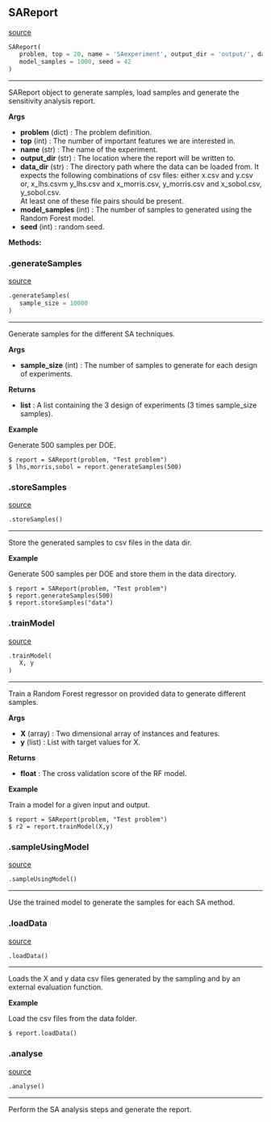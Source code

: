 #


## SAReport
[source](https://github.com/Basvanstein/XAI/blob/master/src/gsareport.py/#L64)
```python 
SAReport(
   problem, top = 20, name = 'SAexperiment', output_dir = 'output/', data_dir = 'data/',
   model_samples = 1000, seed = 42
)
```


---
SAReport object to generate samples, load samples and generate the sensitivity analysis report.


**Args**

* **problem** (dict) : The problem definition.
* **top** (int) : The number of important features we are interested in.
* **name** (str) : The name of the experiment.
* **output_dir** (str) : The location where the report will be written to.
* **data_dir** (str) : The directory path where the data can be loaded from.
    It expects the following combinations of csv files: 
    either x.csv and y.csv or, 
    x_lhs.csvm y_lhs.csv and
    x_morris.csv, y_morris.csv and 
    x_sobol.csv, y_sobol.csv.  
    At least one of these file pairs should be present.
* **model_samples** (int) : The number of samples to generated using the Random Forest model.
* **seed** (int) : random seed.



**Methods:**


### .generateSamples
[source](https://github.com/Basvanstein/XAI/blob/master/src/gsareport.py/#L108)
```python
.generateSamples(
   sample_size = 10000
)
```

---
Generate samples for the different SA techniques.


**Args**

* **sample_size** (int) : The number of samples to generate for each design of experiments.


**Returns**

* **list**  : A list containing the 3 design of experiments (3 times sample_size samples).


**Example**

Generate 500 samples per DOE.

    $ report = SAReport(problem, "Test problem")
    $ lhs,morris,sobol = report.generateSamples(500)

### .storeSamples
[source](https://github.com/Basvanstein/XAI/blob/master/src/gsareport.py/#L128)
```python
.storeSamples()
```

---
Store the generated samples to csv files in the data dir.


**Example**

Generate 500 samples per DOE and store them in the data directory.

    $ report = SAReport(problem, "Test problem")
    $ report.generateSamples(500)
    $ report.storeSamples("data")

### .trainModel
[source](https://github.com/Basvanstein/XAI/blob/master/src/gsareport.py/#L142)
```python
.trainModel(
   X, y
)
```

---
Train a Random Forest regressor on provided data to generate different samples.


**Args**

* **X** (array) : Two dimensional array of instances and features.
* **y** (list) : List with target values for X.


**Returns**

* **float**  : The cross validation score of the RF model.


**Example**

Train a model for a given input and output.

    $ report = SAReport(problem, "Test problem")
    $ r2 = report.trainModel(X,y)

### .sampleUsingModel
[source](https://github.com/Basvanstein/XAI/blob/master/src/gsareport.py/#L164)
```python
.sampleUsingModel()
```

---
Use the trained model to generate the samples for each SA method.


### .loadData
[source](https://github.com/Basvanstein/XAI/blob/master/src/gsareport.py/#L175)
```python
.loadData()
```

---
Loads the X and y data csv files generated by the sampling and by an external evaluation function.


**Example**

Load the csv files from the data folder.

    $ report.loadData()

### .analyse
[source](https://github.com/Basvanstein/XAI/blob/master/src/gsareport.py/#L212)
```python
.analyse()
```

---
Perform the SA analysis steps and generate the report.

